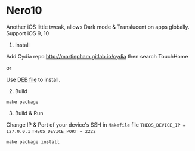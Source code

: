 Nero10
=====
Another iOS little tweak, allows Dark mode & Translucent on apps globally. Support iOS 9, 10

1) Install

Add Cydia repo http://martinpham.gitlab.io/cydia then search TouchHome

or

Use [DEB file](/packages/com.martinpham.nero10_0.0.1-125+debug_iphoneos-arm.deb) to install.

2) Build

``make package``

3) Build & Run

Change IP & Port of your device's SSH in ``Makefile`` file
``THEOS_DEVICE_IP = 127.0.0.1``
``THEOS_DEVICE_PORT = 2222``

``make package install``